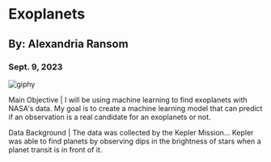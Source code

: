 # Exoplanets
## By: Alexandria Ransom 
### Sept. 9, 2023
![giphy](https://github.com/alexandriaransom25/exoplanets/assets/118854179/1011cf2f-922a-47a3-b7f3-92fa8da6f896)

Main Objective | I will be using machine learning to find exoplanets with NASA's data.  My goal is to create a machine learning model that can predict if an observation is a real candidate for an exoplanets or not. 

Data Background | The data was collected by the Kepler Mission... Kepler was able to find planets by observing dips in the brightness of stars when a planet transit is in front of it.
